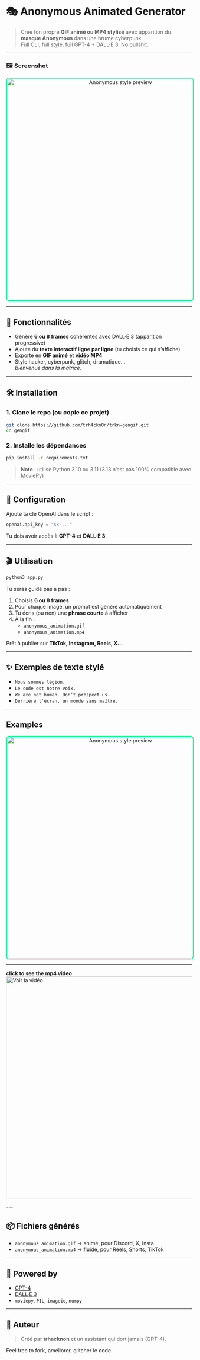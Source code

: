 # 🎭 Anonymous Animated Generator

> Crée ton propre **GIF animé ou MP4 stylisé** avec apparition du **masque Anonymous** dans une brume cyberpunk.  
> Full CLI, full style, full GPT-4 + DALL·E 3. No bullshit.

---

### 🖼️ Screenshot

<p align="center">
  <img src="https://g.top4top.io/p_3400ogdg90.jpg" alt="Anonymous style preview" width="600" style="border: 2px solid #00ff99; border-radius: 8px;">
</p>

---

## 🚀 Fonctionnalités

- Génère **6 ou 8 frames** cohérentes avec DALL·E 3 (apparition progressive)
- Ajoute du **texte interactif ligne par ligne** (tu choisis ce qui s’affiche)
- Exporte en **GIF animé** et **vidéo MP4**
- Style hacker, cyberpunk, glitch, dramatique…  
  *Bienvenue dans la matrice.*

---

## 🛠️ Installation

### 1. Clone le repo (ou copie ce projet)
```bash
git clone https://github.com/trh4ckn0n/trkn-gengif.git
cd gengif
```

### 2. Installe les dépendances
```bash
pip install -r requirements.txt
```

> **Note** : utilise Python 3.10 ou 3.11 (3.13 n’est pas 100% compatible avec MoviePy)

---

## 🔑 Configuration

Ajoute ta clé OpenAI dans le script :
```python
openai.api_key = "sk-..."
```

Tu dois avoir accès à **GPT-4** et **DALL·E 3**.

---

## 🎬 Utilisation

```bash
python3 app.py
```

Tu seras guidé pas à pas :

1. Choisis **6 ou 8 frames**
2. Pour chaque image, un prompt est généré automatiquement
3. Tu écris (ou non) une **phrase courte** à afficher
4. À la fin :  
   - `anonymous_animation.gif`  
   - `anonymous_animation.mp4`  

Prêt à publier sur **TikTok, Instagram, Reels, X...**

---

## ✨ Exemples de texte stylé

- `Nous sommes légion.`
- `Le code est notre voix.`
- `We are not human. Don’t prospect us.`
- `Derrière l'écran, un monde sans maître.`

---

## Examples

<p align="center">
  <img src="https://g.top4top.io/p_3400d84j41.gif" alt="Anonymous style preview" width="600" style="border: 2px solid #00ff99; border-radius: 8px;">
</p>

---

<p align="center">
  
**click to see the mp4 video**
  <a href="https://k.top4top.io/m_3400kuwio0.mp4" target="_blank">
    <img src="https://g.top4top.io/p_3400d84j41.gif" alt="Voir la vidéo" width="600">
  </a>
</p>
---

## 📦 Fichiers générés

- `anonymous_animation.gif` → animé, pour Discord, X, Insta
- `anonymous_animation.mp4` → fluide, pour Reels, Shorts, TikTok

---

## 🧠 Powered by

- [GPT-4](https://platform.openai.com/)
- [DALL·E 3](https://platform.openai.com/docs/guides/images)
- `moviepy`, `PIL`, `imageio`, `numpy`

---

## 👾 Auteur

> Créé par **trhacknon** et un assistant qui dort jamais (GPT-4).

Feel free to fork, améliorer, glitcher le code.

